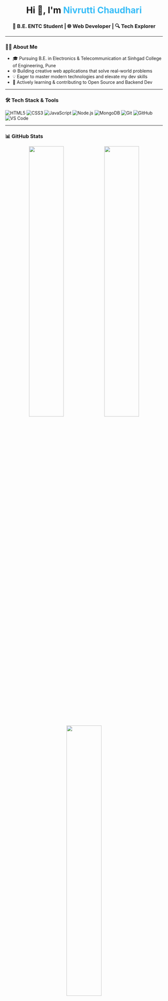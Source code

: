 <h1 align="center">Hi 👋, I'm <span style="color:#38bdf8">Nivrutti Chaudhari</span></h1>
<h3 align="center">🚀 B.E. ENTC Student | 🌐 Web Developer | 🔍 Tech Explorer</h3>

---

### 👨‍🎓 About Me
- 🎓 Pursuing B.E. in Electronics & Telecommunication at Sinhgad College of Engineering, Pune  
- 🌐 Building creative web applications that solve real-world problems  
- 💡 Eager to master modern technologies and elevate my dev skills  
- 🌱 Actively learning & contributing to Open Source and Backend Dev  

---

### 🛠️ Tech Stack & Tools

![HTML5](https://img.shields.io/badge/html5-%23E34F26.svg?&style=for-the-badge&logo=html5&logoColor=white)
![CSS3](https://img.shields.io/badge/css3-%231572B6.svg?&style=for-the-badge&logo=css3&logoColor=white)
![JavaScript](https://img.shields.io/badge/javascript-%23323330.svg?&style=for-the-badge&logo=javascript&logoColor=%23F7DF1E)
![Node.js](https://img.shields.io/badge/node.js-%2343853D.svg?&style=for-the-badge&logo=node.js&logoColor=white)
![MongoDB](https://img.shields.io/badge/mongodb-%2347A248.svg?&style=for-the-badge&logo=mongodb&logoColor=white)
![Git](https://img.shields.io/badge/git-%23F05033.svg?&style=for-the-badge&logo=git&logoColor=white)
![GitHub](https://img.shields.io/badge/github-%23121011.svg?&style=for-the-badge&logo=github&logoColor=white)
![VS Code](https://img.shields.io/badge/vscode-%23007ACC.svg?&style=for-the-badge&logo=visual-studio-code&logoColor=white)

---

### 📊 GitHub Stats

<p align="center">
  <img src="https://github-readme-stats.vercel.app/api?username=nivrutti499&show_icons=true&theme=tokyonight" width="47%" />
  <img src="https://github-readme-streak-stats.herokuapp.com?user=nivrutti499&theme=tokyonight" width="47%" />
</p>

<p align="center">
  <img src="https://github-readme-stats.vercel.app/api/top-langs/?username=nivrutti499&layout=compact&theme=tokyonight" width="47%" />
</p>

---

### 📈 Visitor Counter
<p align="left">
  <img src="https://komarev.com/ghpvc/?username=nivrutti499&label=Profile%20views&color=0e75b6&style=flat" alt="nivrutti499" />
</p>

---

### 📫 Let's Connect
- 🔗 [LinkedIn](https://www.linkedin.com/in/nivrutti-chaudhari)
- 💼 [Portfolio](https://your-portfolio-link.com)
- 📧 Email: youremail@example.com
